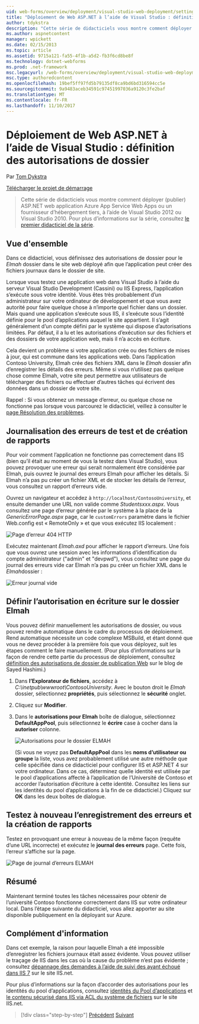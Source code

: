 ```yaml
---
uid: web-forms/overview/deployment/visual-studio-web-deployment/setting-folder-permissions
title: "Déploiement de Web ASP.NET à l’aide de Visual Studio : définition des autorisations de dossier | Documents Microsoft"
author: tdykstra
description: "Cette série de didacticiels vous montre comment déployer (publier) ASP.NET web application Azure App Service Web Apps ou un fournisseur d’hébergement tiers, en utilisant des éléments..."
ms.author: aspnetcontent
manager: wpickett
ms.date: 02/15/2013
ms.topic: article
ms.assetid: 9715a121-fa55-4f1b-a5d2-fb3f6cd8be8f
ms.technology: dotnet-webforms
ms.prod: .net-framework
msc.legacyurl: /web-forms/overview/deployment/visual-studio-web-deployment/setting-folder-permissions
msc.type: authoredcontent
ms.openlocfilehash: 19bef5ff97fd5b79135df8ca9bd6bd316594cc5e
ms.sourcegitcommit: 9a9483aceb34591c97451997036a9120c3fe2baf
ms.translationtype: MT
ms.contentlocale: fr-FR
ms.lasthandoff: 11/10/2017
---
```

<a name="aspnet-web-deployment-using-visual-studio-setting-folder-permissions"></a>Déploiement de Web ASP.NET à l’aide de Visual Studio : définition des autorisations de dossier
====================
Par [Tom Dykstra](https://github.com/tdykstra)

[Télécharger le projet de démarrage](http://go.microsoft.com/fwlink/p/?LinkId=282627)

> Cette série de didacticiels vous montre comment déployer (publier) ASP.NET web application Azure App Service Web Apps ou un fournisseur d’hébergement tiers, à l’aide de Visual Studio 2012 ou Visual Studio 2010. Pour plus d’informations sur la série, consultez [le premier didacticiel de la série](introduction.md).


## <a name="overview"></a>Vue d'ensemble

Dans ce didacticiel, vous définissez des autorisations de dossier pour le *Elmah* dossier dans le site web déployé afin que l’application peut créer des fichiers journaux dans le dossier de site.

Lorsque vous testez une application web dans Visual Studio à l’aide du serveur Visual Studio Development (Cassini) ou IIS Express, l’application s’exécute sous votre identité. Vous êtes très probablement d’un administrateur sur votre ordinateur de développement et que vous avez autorité pour faire quelque chose à n’importe quel fichier dans un dossier. Mais quand une application s’exécute sous IIS, il s’exécute sous l’identité définie pour le pool d’applications auquel le site appartient. Il s’agit généralement d’un compte défini par le système qui dispose d’autorisations limitées. Par défaut, il a lu et les autorisations d’exécution sur des fichiers et des dossiers de votre application web, mais il n’a accès en écriture.

Cela devient un problème si votre application crée ou des fichiers de mises à jour, qui est commune dans les applications web. Dans l’application Contoso University, Elmah crée des fichiers XML dans le *Elmah* dossier afin d’enregistrer les détails des erreurs. Même si vous n’utilisez pas quelque chose comme Elmah, votre site peut permettre aux utilisateurs de télécharger des fichiers ou effectuer d’autres tâches qui écrivent des données dans un dossier de votre site.

Rappel : Si vous obtenez un message d’erreur, ou quelque chose ne fonctionne pas lorsque vous parcourez le didacticiel, veillez à consulter le [page Résolution des problèmes](troubleshooting.md).

## <a name="test-error-logging-and-reporting"></a>Journalisation des erreurs de test et de création de rapports

Pour voir comment l’application ne fonctionne pas correctement dans IIS (bien qu’il était au moment de vous la testez dans Visual Studio), vous pouvez provoquer une erreur qui serait normalement être considérée par Elmah, puis ouvrez le journal des erreurs Elmah pour afficher les détails. Si Elmah n’a pas pu créer un fichier XML et de stocker les détails de l’erreur, vous consultez un rapport d’erreurs vide.

Ouvrez un navigateur et accédez à `http://localhost/ContosoUniversity`, et ensuite demander une URL non valide comme *Studentsxxx.aspx*. Vous consultez une page d’erreur générée par le système à la place de la *GenericErrorPage.aspx* page, car le `customErrors` paramètre dans le fichier Web.config est « RemoteOnly » et que vous exécutez IIS localement :

![Page d’erreur 404 HTTP](setting-folder-permissions/_static/image1.png)

Exécutez maintenant *Elmah.axd* pour afficher le rapport d’erreurs. Une fois que vous ouvrez une session avec les informations d’identification du compte administrateur (&quot;admin&quot; et &quot;devpwd&quot;), vous consultez une page du journal des erreurs vide car Elmah n’a pas pu créer un fichier XML dans le *Elmah*dossier :

![Erreur journal vide](setting-folder-permissions/_static/image2.png)

## <a name="set-write-permission-on-the-elmah-folder"></a>Définir l’autorisation en écriture sur le dossier Elmah

Vous pouvez définir manuellement les autorisations de dossier, ou vous pouvez rendre automatique dans le cadre du processus de déploiement. Rend automatique nécessite un code complexe MSBuild, et étant donné que vous ne devez procéder à la première fois que vous déployez, suit les étapes comment le faire manuellement. (Pour plus d’informations sur la façon de rendre cette partie du processus de déploiement, consultez [définition des autorisations de dossier de publication Web](http://sedodream.com/2011/11/08/SettingFolderPermissionsOnWebPublish.aspx) sur le blog de Sayed Hashimi.)

1. Dans **l’Explorateur de fichiers**, accédez à *C:\inetpub\wwwroot\ContosoUniversity*. Avec le bouton droit le *Elmah* dossier, sélectionnez **propriétés**, puis sélectionnez le **sécurité** onglet.
2. Cliquez sur **Modifier**.
3. Dans le **autorisations pour Elmah** boîte de dialogue, sélectionnez **DefaultAppPool**, puis sélectionnez le **écrire** case à cocher dans la **autoriser** colonne.

    ![Autorisations pour le dossier ELMAH](setting-folder-permissions/_static/image3.png)

    (Si vous ne voyez pas **DefaultAppPool** dans les **noms d’utilisateur ou groupe** la liste, vous avez probablement utilisé une autre méthode que celle spécifiée dans ce didacticiel pour configurer IIS et ASP.NET 4 sur votre ordinateur. Dans ce cas, déterminez quelle identité est utilisée par le pool d’applications affecté à l’application de l’Université de Contoso et accorder l’autorisation d’écriture à cette identité. Consultez les liens sur les identités du pool d’applications à la fin de ce didacticiel.) Cliquez sur **OK** dans les deux boîtes de dialogue.

## <a name="retest-error-logging-and-reporting"></a>Testez à nouveau l’enregistrement des erreurs et la création de rapports

Testez en provoquant une erreur à nouveau de la même façon (requête d’une URL incorrecte) et exécutez le **journal des erreurs** page. Cette fois, l’erreur s’affiche sur la page.

![Page de journal d’erreurs ELMAH](setting-folder-permissions/_static/image4.png)

## <a name="summary"></a>Résumé

Maintenant terminé toutes les tâches nécessaires pour obtenir de l’université Contoso fonctionne correctement dans IIS sur votre ordinateur local. Dans l’étape suivante du didacticiel, vous allez apporter au site disponible publiquement en la déployant sur Azure.

## <a name="more-information"></a>Complément d'information

Dans cet exemple, la raison pour laquelle Elmah a été impossible d’enregistrer les fichiers journaux était assez évidente. Vous pouvez utiliser le traçage de IIS dans les cas où la cause du problème n’est pas évidente ; consultez [dépannage des demandes à l’aide de suivi des ayant échoué dans IIS 7](https://www.iis.net/learn/troubleshoot/using-failed-request-tracing/troubleshooting-failed-requests-using-tracing-in-iis) sur le site IIS.net.

Pour plus d’informations sur la façon d’accorder des autorisations pour les identités du pool d’applications, consultez [identités du Pool d’applications](https://www.iis.net/learn/manage/configuring-security/application-pool-identities) et [le contenu sécurisé dans IIS via ACL du système de fichiers](https://www.iis.net/learn/get-started/planning-for-security/secure-content-in-iis-through-file-system-acls) sur le site IIS.net.

>[!div class="step-by-step"]
[Précédent](deploying-to-iis.md)
[Suivant](deploying-to-production.md)
